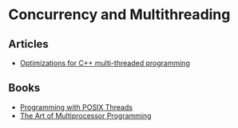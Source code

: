 # Concurrency and Multithreading
## Articles
- [Optimizations for C++ multi-threaded programming](https://medium.com/distributed-knowledge/optimizations-for-c-multi-threaded-programs-33284dee5e9c)

## Books
- [Programming with POSIX Threads](https://www.amazon.com/Programming-POSIX-Threads-David-Butenhof/dp/0201633922/ref=sr_1_1?dchild=1&keywords=9780201633924&linkCode=qs&qid=1605593965&s=books&sr=1-1)
- [The Art of Multiprocessor Programming](https://books.google.ru/books/about/The_Art_of_Multiprocessor_Programming.html?id=7MqcBAAAQBAJ&source=kp_book_description&redir_esc=y)
